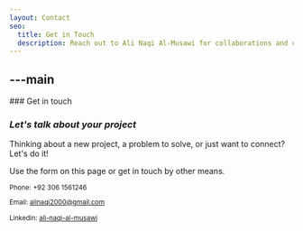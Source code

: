 ```yaml
---
layout: Contact
seo:
  title: Get in Touch
  description: Reach out to Ali Naqi Al-Musawi for collaborations and consultations. Elevate your digital ventures with me. Let's turn ideas into impactful solutions.
---
```


## ---main

<PageTitle>
  ### Get in touch

### _Let's talk about your project_

</PageTitle>

Thinking about a new project, a problem to solve, or just want to connect? Let's do it!

Use the form on this page or get in touch by other means.

<Sep size="12" />

<small>
  <Icon src="/icons/call.svg" className="inline mr-2 align-middle fill-current text-omega-500" /> Phone: +92 306 1561246

<Icon src="/icons/mail.svg" className="mr-2 inline align-middle fill-current text-omega-500" /> Email: alinaqi2000@gmail.com

<Icon src="/icons/logo-linkedin.svg" className="mr-2 inline align-middle fill-current text-omega-500" /> Linkedin: <a target="_blank" href="https://www.linkedin.com/in/ali-naqi-al-musawi">ali-naqi-al-musawi</a>
</small>
